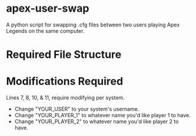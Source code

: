 # apex-user-swap
A python script for swapping .cfg files between two users playing Apex Legends on the same computer.

# Required File Structure


# Modifications Required
Lines 7, 8, 10, & 11, require modifying per system.
- Change "YOUR_USER" to your system's username.
- Change "YOUR_PLAYER_1" to whatever name you'd like player 1 to have.
- Change "YOUR_PLAYER_2" to whatever name you'd like player 2 to have.
